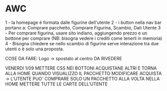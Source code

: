 # AWC

1 - la homepage è formata dalle figurine dell'utente
2 - i button nella nav bar portano a: Comprare pacchetto, Comprare Figurina, Scambio, Dati Utente
3 - Per comprare figurina, usare sito indiano, aggiungendo prezzo e un bottone per comprare (NB: bisogna vedere i crediti come tenerli in memoria)
4 - Bisogna chiedere se nello scambio di figurine serve interazione tra due utenti o è solo una proposta.

COSE DA FARE:
Logo -> spostato al centro DA RIVEDERE

VENERDI 1/09
METTERE CSS NEI BOTTONI ACQUISTANE ALTRI E TORNA ALLA HOME QUANDO VISUALIZZO IL PACCHETTO
MODIFICARE ACQUISTA -> L'UTENTE PUO' COMPRARE SOLO UN PACCHETTO ALLA VOLTA
NELLA HOME METTERE TUTTE LE CARTE DELL'UTENTE
